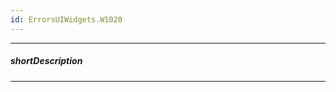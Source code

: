 ```yaml
---
id: ErrorsUIWidgets.W1020
---
```

---
##### shortDescription
<!-- Description goes here -->

---
<!-- Description goes here -->